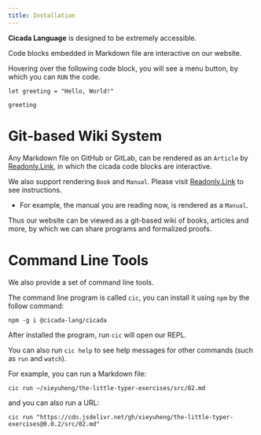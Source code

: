 ```yaml
---
title: Installation
---
```


**Cicada Language** is designed to be extremely accessible.

Code blocks embedded in Markdown file are interactive on our website.

Hovering over the following code block, you will see a menu button,
by which you can `RUN` the code.

``` cicada
let greeting = "Hello, World!"

greeting
```

# Git-based Wiki System

Any Markdown file on GitHub or GitLab,
can be rendered as an `Article` by [Readonly.Link](https://readonly.link/),
in which the cicada code blocks are interactive.

We also support rendering `Book` and `Manual`.
Please visit [Readonly.Link](https://readonly.link/) to see instructions.

- For example, the manual you are reading now, is rendered as a `Manual`.

Thus our website can be viewed as a git-based wiki of books, articles and more,
by which we can share programs and formalized proofs.

# Command Line Tools

We also provide a set of command line tools.

The command line program is called `cic`,
you can install it using `npm` by the follow command:

``` plaintext
npm -g i @cicada-lang/cicada
```

After installed the program, run `cic` will open our REPL.

You can also run `cic help` to see help messages
for other commands (such as `run` and `watch`).

For example, you can run a Markdown file:

``` plaintext
cic run ~/xieyuheng/the-little-typer-exercises/src/02.md
```

and you can also run a URL:

``` plaintext
cic run "https://cdn.jsdelivr.net/gh/xieyuheng/the-little-typer-exercises@0.0.2/src/02.md"
```

